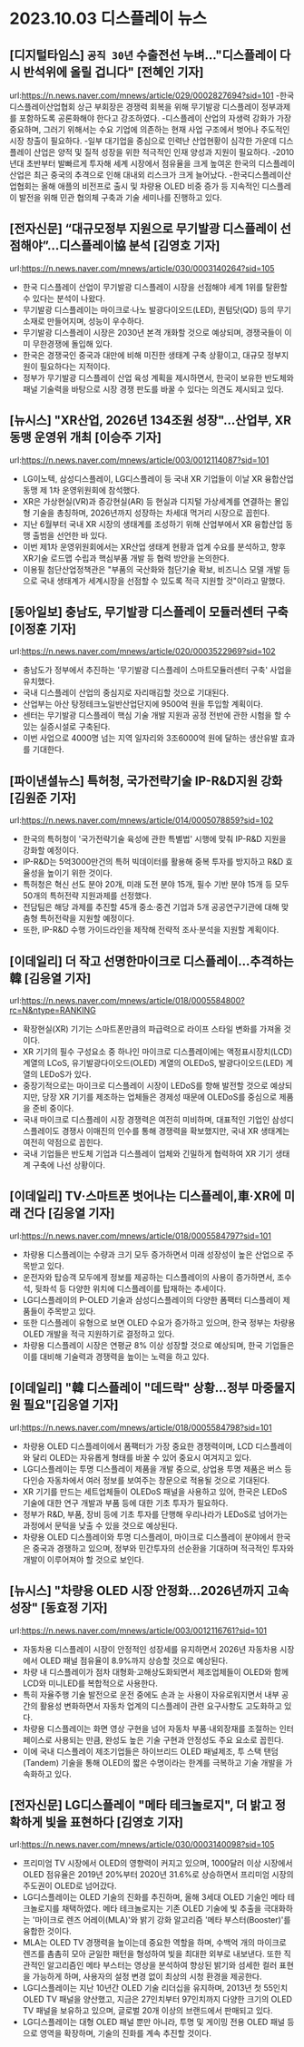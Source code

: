# 2023.10.03 디스플레이 뉴스

## [디지털타임스] `공직 30년` 수출전선 누벼…"디스플레이 다시 반석위에 올릴 겁니다" [전혜인 기자]
url:https://n.news.naver.com/mnews/article/029/0002827694?sid=101
-한국디스플레이산업협회 상근 부회장은 경쟁력 회복을 위해 무기발광 디스플레이 정부과제를 포함하도록 공론화해야 한다고 강조하였다.
-디스플레이 산업의 자생력 강화가 가장 중요하며, 그러기 위해서는 수요 기업에 의존하는 현재 사업 구조에서 벗어나 주도적인 시장 창출이 필요하다.
-일부 대기업을 중심으로 인력난 산업현황이 심각한 가운데 디스플레이 산업은 양적 및 질적 성장을 위한 적극적인 인재 양성과 지원이 필요하다.
-2010년대 초반부터 발빠르게 투자해 세계 시장에서 점유율을 크게 높여온 한국의 디스플레이 산업은 최근 중국의 추격으로 인해 대내외 리스크가 크게 늘어났다.
-한국디스플레이산업협회는 올해 애플의 비전프로 출시 및 차량용 OLED 비중 증가 등 지속적인 디스플레이 발전을 위해 민관 협의체 구축과 기술 세미나를 진행하고 있다.

## [전자신문] “대규모정부 지원으로 무기발광 디스플레이 선점해야”…디스플레이協 분석 [김영호 기자]
url:https://n.news.naver.com/mnews/article/030/0003140264?sid=105
- 한국 디스플레이 산업이 무기발광 디스플레이 시장을 선점해야 세계 1위를 탈환할 수 있다는 분석이 나왔다.
- 무기발광 디스플레이는 마이크로·나노 발광다이오드(LED), 퀀텀닷(QD) 등의 무기소재로 만들어지며, 성능이 우수하다.
- 무기발광 디스플레이 시장은 2030년 본격 개화할 것으로 예상되며, 경쟁국들이 이미 무한경쟁에 돌입해 있다.
- 한국은 경쟁국인 중국과 대만에 비해 미진한 생태계 구축 상황이고, 대규모 정부지원이 필요하다는 지적이다.
- 정부가 무기발광 디스플레이 산업 육성 계획을 제시하면서, 한국이 보유한 반도체와 패널 기술력을 바탕으로 시장 경쟁 판도를 바꿀 수 있다는 의견도 제시되고 있다.

## [뉴시스] "XR산업, 2026년 134조원 성장"…산업부, XR동맹 운영위 개최 [이승주 기자]
url:https://n.news.naver.com/mnews/article/003/0012114087?sid=101
- LG이노텍, 삼성디스플레이, LG디스플레이 등 국내 XR 기업들이 이날 XR 융합산업 동맹 제 1차 운영위원회에 참석했다.
- XR은 가상현실(VR)과 증강현실(AR) 등 현실과 디지털 가상세계를 연결하는 몰입형 기술을 총칭하며, 2026년까지 성장하는 차세대 먹거리 시장으로 꼽힌다.
- 지난 6월부터 국내 XR 시장의 생태계를 조성하기 위해 산업부에서 XR 융합산업 동맹 출범을 선언한 바 있다.
- 이번 제1차 운영위원회에서는 XR산업 생태계 현황과 업계 수요를 분석하고, 향후 XR기술 로드맵 수립과 핵심부품 개발 등 협력 방안을 논의한다.
- 이용필 첨단산업정책관은 "부품의 국산화와 첨단기술 확보, 비즈니스 모델 개발 등으로 국내 생태계가 세계시장을 선점할 수 있도록 적극 지원할 것"이라고 말했다.

## [동아일보] 충남도, 무기발광 디스플레이 모듈러센터 구축[이정훈 기자]
url:https://n.news.naver.com/mnews/article/020/0003522969?sid=102
- 충남도가 정부에서 추진하는 '무기발광 디스플레이 스마트모듈러센터 구축' 사업을 유치했다.
- 국내 디스플레이 산업의 중심지로 자리매김할 것으로 기대된다.
- 산업부는 아산 탕정테크노일반산업단지에 9500억 원을 투입할 계획이다.
- 센터는 무기발광 디스플레이 핵심 기술 개발 지원과 공정 전반에 관한 시험을 할 수 있는 실증시설로 구축된다.
- 이번 사업으로 4000명 넘는 지역 일자리와 3조6000억 원에 달하는 생산유발 효과를 기대한다.

## [파이낸셜뉴스] 특허청, 국가전략기술 IP-R&D지원 강화 [김원준 기자]
url:https://n.news.naver.com/mnews/article/014/0005078859?sid=102
- 한국의 특허청이 '국가전략기술 육성에 관한 특별법' 시행에 맞춰 IP-R&D 지원을 강화할 예정이다.
- IP-R&D는 5억3000만건의 특허 빅데이터를 활용해 중복 투자를 방지하고 R&D 효율성을 높이기 위한 것이다.
- 특허청은 혁신 선도 분야 20개, 미래 도전 분야 15개, 필수 기반 분야 15개 등 모두 50개의 특허전략 지원과제를 선정했다.
- 전담팀은 해당 과제를 추진할 45개 중소·중견 기업과 5개 공공연구기관에 대해 맞춤형 특허전략을 지원할 예정이다.
- 또한, IP-R&D 수행 가이드라인을 제작해 전략적 조사·분석을 지원할 계획이다.

## [이데일리] 더 작고 선명한마이크로 디스플레이…추격하는 韓 [김응열 기자]
url:https://n.news.naver.com/mnews/article/018/0005584800?rc=N&ntype=RANKING
- 확장현실(XR) 기기는 스마트폰만큼의 파급력으로 라이프 스타일 변화를 가져올 것이다.
- XR 기기의 필수 구성요소 중 하나인 마이크로 디스플레이에는 액정표시장치(LCD) 계열의 LCoS, 유기발광다이오드(OLED) 계열의 OLEDoS, 발광다이오드(LED) 계열의 LEDoS가 있다.
- 중장기적으로는 마이크로 디스플레이 시장이 LEDoS를 향해 발전할 것으로 예상되지만, 당장 XR 기기를 제조하는 업체들은 경제성 때문에 OLEDoS를 중심으로 제품을 준비 중이다.
- 국내 마이크로 디스플레이 시장 경쟁력은 여전히 미비하며, 대표적인 기업인 삼성디스플레이도 경쟁사 이매진의 인수를 통해 경쟁력을 확보했지만, 국내 XR 생태계는 여전히 약점으로 꼽힌다.
- 국내 기업들은 반도체 기업과 디스플레이 업체와 긴밀하게 협력하여 XR 기기 생태계 구축에 나선 상황이다.

## [이데일리] TV·스마트폰 벗어나는 디스플레이,車·XR에 미래 건다 [김응열 기자]
url:https://n.news.naver.com/mnews/article/018/0005584797?sid=101
- 차량용 디스플레이는 수량과 크기 모두 증가하면서 미래 성장성이 높은 산업으로 주목받고 있다.
- 운전자와 탑승객 모두에게 정보를 제공하는 디스플레이의 사용이 증가하면서, 조수석, 뒷좌석 등 다양한 위치에 디스플레이를 탑재하는 추세이다.
- LG디스플레이의 P-OLED 기술과 삼성디스플레이의 다양한 폼팩터 디스플레이 제품들이 주목받고 있다.
- 또한 디스플레이 유형으로 보면 OLED 수요가 증가하고 있으며, 한국 정부는 차량용 OLED 개발을 적극 지원하기로 결정하고 있다.
- 차량용 디스플레이 시장은 연평균 8% 이상 성장할 것으로 예상되며, 한국 기업들은 이를 대비해 기술력과 경쟁력을 높이는 노력을 하고 있다.

## [이데일리] "韓 디스플레이 "데드락" 상황…정부 마중물지원 필요"[김응열 기자]
url:https://n.news.naver.com/mnews/article/018/0005584798?sid=101
- 차량용 OLED 디스플레이에서 폼팩터가 가장 중요한 경쟁력이며, LCD 디스플레이와 달리 OLED는 자유롭게 형태를 바꿀 수 있어 중요시 여겨지고 있다.
- LG디스플레이는 투명 디스플레이 제품을 개발 중으로, 상업용 투명 제품은 버스 등 다인승 자동차에서 여러 정보를 보여주는 창문으로 적용될 것으로 기대된다.
- XR 기기를 만드는 세트업체들이 OLEDoS 패널을 사용하고 있어, 한국은 LEDoS 기술에 대한 연구 개발과 부품 등에 대한 기초 투자가 필요하다.
- 정부가 R&D, 부품, 장비 등에 기초 투자를 단행해 우리나라가 LEDoS로 넘어가는 과정에서 문턱을 낮출 수 있을 것으로 예상된다.
- 차량용 OLED 디스플레이와 투명 디스플레이, 마이크로 디스플레이 분야에서 한국은 중국과 경쟁하고 있으며, 정부와 민간투자의 선순환을 기대하며 적극적인 투자와 개발이 이루어져야 할 것으로 보인다.

## [뉴시스] "차량용 OLED 시장 안정화…2026년까지 고속성장" [동효정 기자]
url:https://n.news.naver.com/mnews/article/003/0012116761?sid=101
- 자동차용 디스플레이 시장이 안정적인 성장세를 유지하면서 2026년 자동차용 시장에서 OLED 패널 점유율이 8.9%까지 상승할 것으로 예상된다. 
- 차량 내 디스플레이가 점차 대형화·고해상도화되면서 제조업체들이 OLED와 함께 LCD와 미니LED를 복합적으로 사용한다. 
- 특히 자율주행 기술 발전으로 운전 중에도 손과 눈 사용이 자유로워지면서 내부 공간의 활용성 변화하면서 자동차 업계의 디스플레이 관련 요구사항도 고도화하고 있다. 
- 차량용 디스플레이는 화면 영상 구현을 넘어 자동차 부품·내외장재를 조절하는 인터페이스로 사용되는 만큼, 완성도 높은 기술 구현과 안정성도 주요 요소로 꼽힌다. 
- 이에 국내 디스플레이 제조기업들은 하이브리드 OLED 패널제조, 투 스택 탠덤(Tandem) 기술을 통해 OLED의 짧은 수명이라는 한계를 극복하고 기술 개발을 가속화하고 있다.

## [전자신문] LG디스플레이 "메타 테크놀로지", 더 밝고 정확하게 빛을 표현하다 [김영호 기자]
url:https://n.news.naver.com/mnews/article/030/0003140098?sid=105
- 프리미엄 TV 시장에서 OLED의 영향력이 커지고 있으며, 1000달러 이상 시장에서 OLED 점유율은 2019년 20%부터 2020년 31.6%로 상승하면서 프리미엄 시장의 주도권이 OLED로 넘어갔다.
- LG디스플레이는 OLED 기술의 진화를 추진하며, 올해 3세대 OLED 기술인 메타 테크놀로지를 채택하였다. 메타 테크놀로지는 기존 OLED 기술에 빛 추출을 극대화하는 '마이크로 렌즈 어레이(MLA)'와 밝기 강화 알고리즘 '메타 부스터(Booster)'를 융합한 것이다.
- MLA는 OLED TV 경쟁력을 높이는데 중요한 역할을 하며, 수백억 개의 마이크로 렌즈를 촘촘히 모아 균일한 패턴을 형성하여 빛을 최대한 외부로 내보낸다. 또한 직관적인 알고리즘인 메타 부스터는 영상을 분석하여 향상된 밝기와 섬세한 컬러 표현을 가능하게 하며, 사용자의 설정 변경 없이 최상의 시청 환경을 제공한다.
- LG디스플레이는 지난 10년간 OLED 기술 리더십을 유지하며, 2013년 첫 55인치 OLED TV 패널을 양산했고, 지금은 27인치부터 97인치까지 다양한 크기의 OLED TV 패널을 보유하고 있으며, 글로벌 20개 이상의 브랜드에서 판매되고 있다.
- LG디스플레이는 대형 OLED 패널 뿐만 아니라, 투명 및 게이밍 전용 OLED 패널 등으로 영역을 확장하며, 기술의 진화를 계속 추진할 것이다.